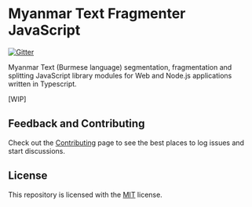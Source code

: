 # Myanmar Text Fragmenter JavaScript

[![Gitter](https://badges.gitter.im/myanmartools/community.svg)](https://gitter.im/myanmartools/community?utm_source=badge&utm_medium=badge&utm_campaign=pr-badge)

Myanmar Text (Burmese language) segmentation, fragmentation and splitting JavaScript library modules for Web and Node.js applications written in Typescript.

[WIP]

## Feedback and Contributing

Check out the [Contributing](https://github.com/myanmartools/myanmar-text-fragmenter-js/blob/master/CONTRIBUTING.md) page to see the best places to log issues and start discussions.

## License

This repository is licensed with the [MIT](https://github.com/myanmartools/myanmar-text-fragmenter-js/blob/master/LICENSE) license.
